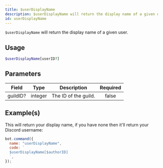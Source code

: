 ```yaml
---
title: $userDisplayName
description: $userDisplayName will return the display name of a given user.
id: userDisplayName
---
```


`$userDisplayName` will return the display name of a given user.

## Usage

```php
$userDisplayName[userID?]
```

## Parameters

| Field       | Type    | Description                                                          | Required |
| ----------- | ------- | -------------------------------------------------------------------- | :------: |
| guildID?    | integer | The ID of the guild.                                                 |  false   |

## Example(s)

This will return your display name, if you have none then it'll return your Discord username:

```javascript
bot.command({
  name: "userDisplayName",
  code: `
  $userDisplayName[$authorID]
  `,
});
```
